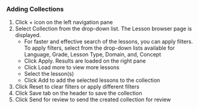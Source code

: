 ### Adding Collections
1. Click + icon on the left navigation pane 
1. Select Collection from the drop-down list. The Lesson browser page is displayed.
	- For faster and effective search of the lessons, you can apply filters. To apply filters, select from the drop-down lists available for Language, Grade, Lesson Type, Domain, and, Concept
	- Click Apply. Results are loaded on the right pane
	- Click Load more to view more lessons
	- Select the lesson(s)
	- Click Add to add the selected lessons to the collection
1. Click Reset to clear filters or apply different filters
1. Click Save tab on the header to save the collection 
1. Click Send for review to send the created collection for review

